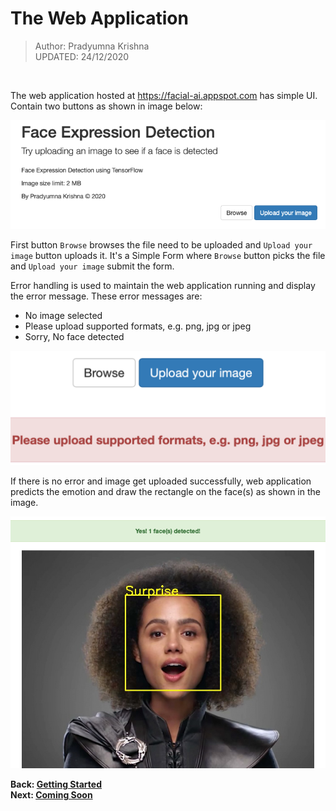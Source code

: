 # The Web Application

> Author: Pradyumna Krishna<br>
> UPDATED: 24/12/2020

<br>

The web application hosted at <https://facial-ai.appspot.com> has simple UI. Contain two buttons as shown in image below:

<p align="center">
    <img alt="Web App" src="img/Web%20App.png">
</p>

First button `Browse` browses the file need to be uploaded and `Upload your image` button uploads it. It's a Simple Form where `Browse` button picks the file and `Upload your image` submit the form.

Error handling is used to maintain the web application running and display the error message. These error messages are:
- No image selected
- Please upload supported formats, e.g. png, jpg or jpeg
- Sorry, No face detected

<p align="center">
    <img alt="An Error" src="img/Error%20Message.png">
</p>

If there is no error and image get uploaded successfully, web application predicts the emotion and draw the rectangle on the face(s) as shown in the image.

<p align="center">
    <img alt="Prediction" src="img/Prediction.png">
</p>

**Back: [Getting Started](Getting%20Started.md)**<br>
**Next: [Coming Soon](#)**